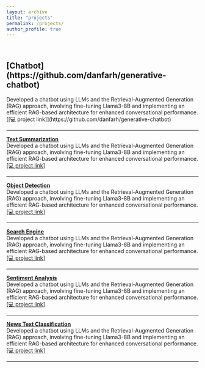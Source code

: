 ```yaml
---
layout: archive
title: "projects"
permalink: /projects/
author_profile: true
---
```


<br>
<!-- ################# -->
<h2><b>[Chatbot](https://github.com/danfarh/generative-chatbot)</b> <br></h2>
Developed a chatbot using LLMs and the Retrieval-Augmented Generation (RAG) approach, involving fine-tuning Llama3-8B and implementing an efficient RAG-based architecture for enhanced conversational performance.
[[💻 project link]](https://github.com/danfarh/generative-chatbot)
<hr>
<!-- ################# -->


<!-- ################# -->
<b>[Text Summarization](https://github.com/danfarh/generative-chatbot)</b> <br>
Developed a chatbot using LLMs and the Retrieval-Augmented Generation (RAG) approach, involving fine-tuning Llama3-8B and implementing an efficient RAG-based architecture for enhanced conversational performance.
[[💻 project link]](https://github.com/danfarh/generative-chatbot)
<hr>
<!-- ################# -->


<!-- ################# -->
<b>[Object Detection](https://github.com/danfarh/generative-chatbot)</b> <br>
Developed a chatbot using LLMs and the Retrieval-Augmented Generation (RAG) approach, involving fine-tuning Llama3-8B and implementing an efficient RAG-based architecture for enhanced conversational performance.
[[💻 project link]](https://github.com/danfarh/generative-chatbot)
<hr>
<!-- ################# -->


<!-- ################# -->
<b>[Search Engine](https://github.com/danfarh/generative-chatbot)</b> <br>
Developed a chatbot using LLMs and the Retrieval-Augmented Generation (RAG) approach, involving fine-tuning Llama3-8B and implementing an efficient RAG-based architecture for enhanced conversational performance.
[[💻 project link]](https://github.com/danfarh/generative-chatbot)
<hr>
<!-- ################# -->


<!-- ################# -->
<b>[Sentiment Analysis](https://github.com/danfarh/generative-chatbot)</b> <br>
Developed a chatbot using LLMs and the Retrieval-Augmented Generation (RAG) approach, involving fine-tuning Llama3-8B and implementing an efficient RAG-based architecture for enhanced conversational performance.
[[💻 project link]](https://github.com/danfarh/generative-chatbot)
<hr>
<!-- ################# -->


<!-- ################# -->
<b>[News Text Classification](https://github.com/danfarh/generative-chatbot)</b> <br>
Developed a chatbot using LLMs and the Retrieval-Augmented Generation (RAG) approach, involving fine-tuning Llama3-8B and implementing an efficient RAG-based architecture for enhanced conversational performance.
[[💻 project link]](https://github.com/danfarh/generative-chatbot)
<hr>
<!-- ################# -->


